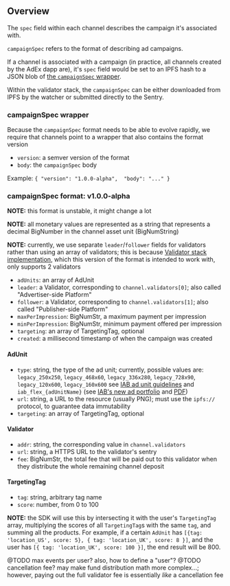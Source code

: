## Overview

The `spec` field within each channel describes the campaign it's associated with.

`campaignSpec` refers to the format of describing ad campaigns.

If a channel is associated with a campaign (in practice, all channels created by the AdEx dapp are), it's `spec` field would be set to an IPFS hash to a JSON blob of [the `campaignSpec` wrapper](#campaignSpec-wrapper).

Within the validator stack, the `campaignSpec` can be either downloaded from IPFS by the watcher or submitted directly to the Sentry.

### campaignSpec wrapper

Because the `campaignSpec` format needs to be able to evolve rapidly, we require that channels point to a wrapper that also contains the format version

* `version`: a semver version of the format
* `body`: the `campaignSpec` body

Example: `{ "version": "1.0.0-alpha",  "body": "..." }`

### campaignSpec format: v1.0.0-alpha

**NOTE:** this format is unstable, it might change a lot

**NOTE:** all monetary values are represented as a string that represents a decimal BigNumber in the channel asset unit (BigNumString)

**NOTE:** currently, we use separate `leader`/`follower` fields for validators rather than using an array of validators; this is because [Validator stack implementation](https://github.com/adexnetwork/adex-validator-stack-js), which this version of the format is intended to work with, only supports 2 validators

* `adUnits`: an array of AdUnit
* `leader`: a Validator, corresponding to `channel.validators[0]`; also called "Advertiser-side Platform"
* `follower`: a Validator, corresponding to `channel.validators[1]`; also called "Publisher-side Platform"
* `maxPerImpression`: BigNumStr, a maximum payment per impression
* `minPerImpression`: BigNumStr, minimum payment offered per impression
* `targeting`: an array of TargetingTag, optional
* `created`: a millisecond timestamp of when the campaign was created

#### AdUnit

* `type`: string, the type of the ad unit; currently, possible values are: `legacy_250x250`, `legacy_468x60`, `legacy_336x280`, `legacy_728x90`, `legacy_120x600`, `legacy_160x600` see [IAB ad unit guidelines](https://www.soflaweb.com/standard-banner-sizes-iab-ad-unit-guidelines/) and `iab_flex_{adUnitName}` (see [IAB's new ad portfolio](https://www.iab.com/newadportfolio/) and [PDF](https://www.iab.com/wp-content/uploads/2017/08/IABNewAdPortfolio_FINAL_2017.pdf))
* `url`: string, a URL to the resource (usually PNG); must use the `ipfs://` protocol, to guarantee data immutability
* `targeting`: an array of TargetingTag, optional

#### Validator

* `addr`: string, the corresponding value in `channel.validators`
* `url`: string, a HTTPS URL to the validator's sentry
* `fee`: BigNumStr, the total fee that will be paid out to this validator when they distribute the whole remaining channel deposit

#### TargetingTag

* `tag`: string, arbitrary tag name
* `score`: number, from 0 to 100

**NOTE:** the SDK will use this by intersecting it with the user's `TargetingTag` array, multiplying the scores of all `TargetingTag`s with the same `tag`, and summing all the products. For example, if a certain `AdUnit` has `[{tag: 'location_US', score: 5}, { tag: 'location_UK', score: 8 }]`, and the user has `[{ tag: 'location_UK', score: 100 }]`, the end result will be 800.

@TODO max events per user? also, how to define a "user"?
@TODO cancellation fee? may make fund distribution math more complex...; however, paying out the full validator fee is essentially *like* a cancellation fee
